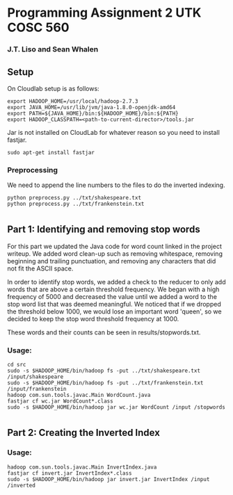 # Programming Assignment 2 UTK COSC 560
### J.T. Liso and Sean Whalen

## Setup
On Cloudlab setup is as follows:
```
export HADOOP_HOME=/usr/local/hadoop-2.7.3
export JAVA_HOME=/usr/lib/jvm/java-1.8.0-openjdk-amd64
export PATH=${JAVA_HOME}/bin:${HADOOP_HOME}/bin:${PATH}
export HADOOP_CLASSPATH=<path-to-current-director>/tools.jar
```

Jar is not installed on CloudLab for whatever reason so you need to install fastjar.
```
sudo apt-get install fastjar
```

### Preprocessing
We need to append the line numbers to the files to do the inverted indexing.
```
python preprocess.py ../txt/shakespeare.txt
python preprocess.py ../txt/frankenstein.txt
```

#
## Part 1: Identifying and removing stop words

For this part we updated the Java code for word count linked in the project writeup. We added word clean-up such as removing whitespace, removing beginning and trailing punctuation, and removing any characters that did not fit the ASCII space.

In order to identify stop words, we added a check to the reducer to only add words that are above a certain threshold frequency. We began with a high frequency of 5000 and decreased the value until we added a word to the stop word list that was deemed meaningful. We noticed that if we dropped the threshold below 1000, we would lose an important word 'queen', so we decided to keep the stop word threshold frequency at 1000.

These words and their counts can be seen in results/stopwords.txt.

### Usage:

```
cd src
sudo -s $HADOOP_HOME/bin/hadoop fs -put ../txt/shakespeare.txt /input/shakespeare
sudo -s $HADOOP_HOME/bin/hadoop fs -put ../txt/frankenstein.txt /input/frankenstein
hadoop com.sun.tools.javac.Main WordCount.java 
fastjar cf wc.jar WordCount*.class
sudo -s $HADOOP_HOME/bin/hadoop jar wc.jar WordCount /input /stopwords
```

#
## Part 2: Creating the Inverted Index

### Usage:

```
hadoop com.sun.tools.javac.Main InvertIndex.java 
fastjar cf invert.jar InvertIndex*.class
sudo -s $HADOOP_HOME/bin/hadoop jar invert.jar InvertIndex /input /inverted
```
